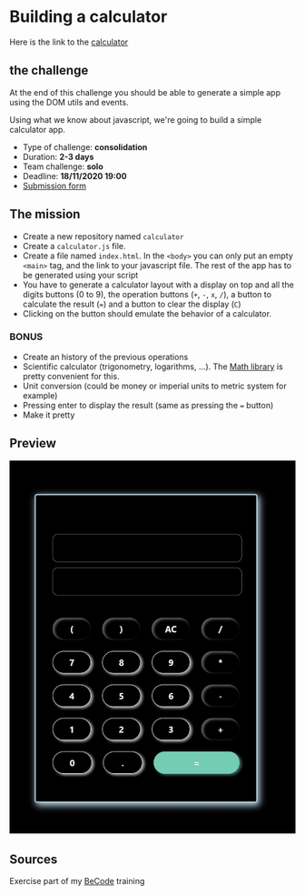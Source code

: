 # Building a calculator

Here is the link to the [calculator](https://mariefourriere.github.io/calculator/)




## the challenge

At the end of this challenge you should be able to generate a simple app using the DOM utils and events.

Using what we know about javascript, we're going to build a simple calculator app.

- Type of challenge: **consolidation**  
- Duration: **2-3 days**  
- Team challenge: **solo**
- Deadline: **18/11/2020 19:00**
- [Submission form](https://forms.gle/UmTTfyF59kueUYhh7)

## The mission

- Create a new repository named `calculator`
- Create a `calculator.js` file.
- Create a file named `index.html`. In the `<body>` you can only put an empty `<main>` tag, and the link to your javascript file. The rest of the app has to be generated using your script
- You have to generate a calculator layout with a display on top and all the digits buttons (0 to 9), the operation buttons (`+`, `-`, `x`, `/`), a button to calculate the result (`=`) and a button to clear the display (`C`)
- Clicking on the button should emulate the behavior of a calculator.



### BONUS

- Create an history of the previous operations
- Scientific calculator (trigonometry, logarithms, ...). The [Math library](https://developer.mozilla.org/en-US/docs/Web/JavaScript/Reference/Global_Objects/Math) is pretty convenient for this.
- Unit conversion (could be money or imperial units to metric system for example)
- Pressing enter to display the result (same as pressing the `=` button)
- Make it pretty

## Preview

![Preview image of the calculator](calculator.JPG)

## Sources
Exercise part of my [BeCode](https://becode.org/) training 

